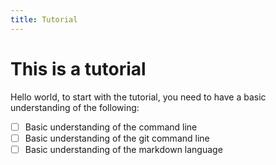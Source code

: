```yaml
---
title: Tutorial
---
```


# This is a tutorial

Hello world, to start with the tutorial, you need to have a basic understanding of the following:
- [ ] Basic understanding of the command line
- [ ] Basic understanding of the git command line
- [ ] Basic understanding of the markdown language